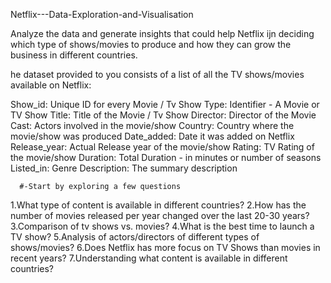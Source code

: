 Netflix---Data-Exploration-and-Visualisation

Analyze the data and generate insights that could help Netflix ijn deciding which type of shows/movies to produce and how they can grow the business in different countries.

he dataset provided to you consists of a list of all the TV shows/movies available on Netflix:

Show_id: Unique ID for every Movie / Tv Show
Type: Identifier - A Movie or TV Show
Title: Title of the Movie / Tv Show
Director: Director of the Movie
Cast: Actors involved in the movie/show
Country: Country where the movie/show was produced
Date_added: Date it was added on Netflix
Release_year: Actual Release year of the movie/show
Rating: TV Rating of the movie/show
Duration: Total Duration - in minutes or number of seasons
Listed_in: Genre
Description: The summary description

      #-Start by exploring a few questions

1.What type of content is available in different countries?
2.How has the number of movies released per year changed over the last 20-30 years?
3.Comparison of tv shows vs. movies?
4.What is the best time to launch a TV show?
5.Analysis of actors/directors of different types of shows/movies?
6.Does Netflix has more focus on TV Shows than movies in recent years?
7.Understanding what content is available in different countries?
